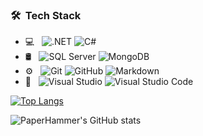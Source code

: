 <h3> 🛠 &nbsp;Tech Stack</h3>

- 💻 &nbsp;
  ![.NET](https://img.shields.io/badge/-.NET-333333?style=flat&logo=.net&logoColor=BC8AE8)
  ![C#](https://img.shields.io/badge/-C%23-333333?style=flat&logo=csharp&logoColor=BC8AE8)
- 🛢 &nbsp;
  ![SQL Server](https://img.shields.io/badge/-SQL%20Server-333333?style=flat&logo=microsoft-sql-server&logoColor=CC2927)
  ![MongoDB](https://img.shields.io/badge/-MongoDB-333333?style=flat&logo=mongodb)
- ⚙️ &nbsp;
  ![Git](https://img.shields.io/badge/-Git-333333?style=flat&logo=git)
  ![GitHub](https://img.shields.io/badge/-GitHub-333333?style=flat&logo=github)
  ![Markdown](https://img.shields.io/badge/-Markdown-333333?style=flat&logo=markdown)
- 🔧 &nbsp;
  ![Visual Studio](https://img.shields.io/badge/-Visual%20Studio-333333?style=flat&logo=visual-studio-code&logoColor=BC8AE8)
  ![Visual Studio Code](https://img.shields.io/badge/-Visual%20Studio%20Code-333333?style=flat&logo=visual-studio&logoColor=007ACC)

[![Top Langs](https://github-readme-stats.vercel.app/api/top-langs/?username=PaperHammer&layout=compact)](https://github.com/anuraghazra/github-readme-stats)

![PaperHammer's GitHub stats](https://github-readme-stats.vercel.app/api?username=PaperHammer&show_icons=true&theme=dark)

<!--
**PaperHammer/PaperHammer** is a ✨ _special_ ✨ repository because its `README.md` (this file) appears on your GitHub profile.

Here are some ideas to get you started:

- 🔭 I’m currently working on ...
- 🌱 I’m currently learning ...
- 👯 I’m looking to collaborate on ...
- 🤔 I’m looking for help with ...
- 💬 Ask me about ...
- 📫 How to reach me: ...
- 😄 Pronouns: ...
- ⚡ Fun fact: ...
-->
